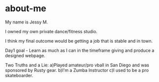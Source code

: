 # about-me
My name is Jessy M.

I owned my own private dance/fitness studio.

I think my final outcome would be getting a job that is stable and in town. 

Day1 goal - Learn as much as I can in the timeframe giving and produce a designed webpage.

Two Truths and a Lie: 
a)Played amateur/pro vball in San Diego and was sponsored by Rusty gear.
b)I'm a Zumba Instructor
c)I used to be a pro skateboarder.

  
